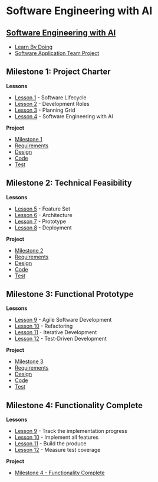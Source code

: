 # Software Engineering with AI


## [Software Engineering with AI ](/sweng/Overview.md)                         

* [Learn By Doing](/sweng/LearnByDoing.md)                                      
* [Software Application Team Project](/sweng/TeamProject.md)                                                          

## Milestone 1: Project Charter   

**Lessons**

* [Lesson 1](/sweng/m1-Lesson_1.md) - Software Lifecycle
* [Lesson 2](/sweng/m1-Lesson_2.md) - Development Roles
* [Lesson 3](/sweng/m1-Lesson_3.md) - Planning Grid
* [Lesson 4](/sweng/m1-Lesson_4.md) - Software Engineering with AI 

**Project**

* [Milestone 1](/sweng/m1-Milestone.md)
* [Requirements](/sweng/m1-Requirements.md)
* [Design](/sweng/m1-Design.md)
* [Code](/sweng/m1-Code.md)
* [Test](/sweng/m1-Test.md)

## Milestone 2: Technical Feasibility  

**Lessons**

* [Lesson 5](/sweng/m2-Lesson_5.md) - Feature Set
* [Lesson 6](/sweng/m2-Lesson_6.md) - Architecture
* [Lesson 7](/sweng/m2-Lesson_7.md) - Prototype
* [Lesson 8](/sweng/m2-Lesson_8.md) - Deployment 

**Project**

* [Milestone 2](/sweng/m2-Milestone.md)
* [Requirements](/sweng/m2-Requirements.md)
* [Design](/sweng/m2-Design.md)
* [Code](/sweng/m2-Code.md)
* [Test](/sweng/m2-Test.md)


## Milestone 3: Functional Prototype 

**Lessons**

* [Lesson 9](/sweng/m3-Lesson_9.md) - Agile Software Development
* [Lesson 10](/sweng/m3-Lesson_10.md) - Refactoring
* [Lesson 11](/sweng/m3-Lesson_11.md) - Iterative Development
* [Lesson 12](/sweng/m3-Lesson_12.md) - Test-Driven Development 

**Project**

* [Milestone 3](/sweng/m3-Milestone.md)
* [Requirements](/sweng/m3-Requirements.md)
* [Design](/sweng/m3-Design.md)
* [Code](/sweng/m3-Code.md)
* [Test](/sweng/m3-Test.md)


## Milestone 4: Functionality Complete

**Lessons**

* [Lesson 9](/sweng/m4-Lesson_13.md)   - Track the implementation progress
* [Lesson 10](/sweng/m4-Lesson_14.md) - Implement all features
* [Lesson 11](/sweng/m4-Lesson_15.md) - Build the produce
* [Lesson 12](/sweng/m4-Lesson_16.md) - Measure test coverage

**Project**

* [Milestone 4 - Functionality Complete](/sweng/m3-Milestone.md)
<!-- * [Requirements](/sweng/m3-Requirements.md)
* [Design](/sweng/m3-Design.md)
* [Code](/sweng/m3-Code.md)
* [Test](/sweng/m3-Test.md) -->

